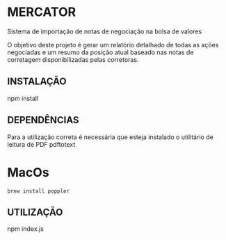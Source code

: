 # MERCATOR
Sistema de importação de notas de negociação na bolsa de valores

O objetivo deste projeto é gerar um relatório detalhado de todas as ações negociadas e um resumo da posição atual baseado nas notas de corretagem disponibilizadas pelas corretoras.

## INSTALAÇÃO
npm install

## DEPENDÊNCIAS
Para a utilização correta é necessária que esteja instalado o utilitário de leitura de PDF pdftotext

# MacOs
    brew install poppler

## UTILIZAÇÃO

npm index.js
